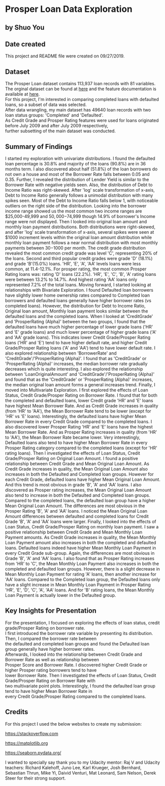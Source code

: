 # Prosper Loan Data Exploration
## by Shuo You

## Date created
This project and README file were created on 09/27/2019.

## Dataset

The Prosper Loan dataset contains 113,937 loan records with 81 variables. <br />
The orginal dataset can be found at [here](https://s3.amazonaws.com/udacity-hosted-downloads/ud651/prosperLoanData.csv)
and the feature documentation is available at [here](https://docs.google.com/spreadsheets/d/1gDyi_L4UvIrLTEC6Wri5nbaMmkGmLQBk-Yx3z0XDEtI/edit#gid=0 "Prosper Load variable data dictionary"). <br />
For this project, I'm interested in comparing completed loans with defaulted loans, so a subset of data was selected. <br />
After data wrangling, my main dataset has 49640 loan records with two loan status groups: 'Completed' and 'Defaulted'. <br />
As Credit Grade and Prosper Rating features were used for loans originated before July 2009 and after July 2009 respectively, <br />
further subsetting of the main dataset was conducted. <br />

## Summary of Findings

I started my exploration with univariate distributions. I found the defaulted loan percentage is 30.8% and majority of the loans (90.8%) are in 36 months term. I also discovered about half (51.8%) of the loan borrowers do not own a house and most of the Borrower Rate falls between 0.05 and 0.35. Further, I revealed the distribution of Lender Yield is similar to the Borrower Rate with negative yields seen. Also, the distribution of Debt to Income Ratio was right-skewed. After 'log' scale transformation of x-axis, Debt to Income Ratio generally follows a unimodal distribution with many spikes seen. Most of the Debt to Income Ratio falls below 1, with noticeable outliers on the right side of the distribution. Looking into the borrower income range showed us the most common two income ranges are $25,000-49,999 and $50,000-$74,999 though 14.9% of borrower's Income range were not displayed. Then I looked into original loan amount and monthly loan payment distributions. Both distributions were right-skewed, and after 'log' scale transformation of x-axis, several spikes were seen at $1000 increment levels within the original loan amount distribution while monthly loan payment follows a near normal distribution with most monthly payments between $30-$1000 per month. The credit grade distribution revealed the most common credit grade was level 'C', representing 20% of the loans. Second and third popular credit grades were grade 'D' (18.1%) and grade 'B'(15.0%) loans. 'HR', 'E', 'A', 'AA' levels loans were less common, at 11.4-12.1%. For prosper rating, the most common Prosper Rating loans was: rating 'D' loans (22.2%). 'HR', 'E', 'C', 'B', 'A' rating loans were between 13.2% to 14.7%. And highest rating 'AA' loans only represented 7.2% of the total loans. Moving forward, I started looking at relationships with Bivariate Exploration. I found Defaulted loan borrowers have slightly lower home ownership rates compared to Completed loan borrowers and defaulted loans generally have higher borrower rates (vs completed loans). However, the distribution for Debt to Income Ratio, Original loan amount, Monthly loan payment looks similar between the defaulted loans and the completed loans. When I looked at 'CreditGrade' and 'ProsperRating (Alpha)' between the two groups, I found that the defaulted loans have much higher percentage of lower grade loans ('HR' and 'E' grade loans) and much lower percentage of higher grade loans ('A' and 'AA' grade loans). This indicates lower Credit Grade/Prosper Rating loans ('HR' and 'E') tend to have higher default rate, and higher Credit Grade/Prosper Rating loans ('A' and 'AA') tend to have lower default rate. I also explored relationship between 'BorrowerRate' and 'CreditGrade'/'ProsperRating (Alpha)'. I found that as 'CreditGrade' or 'ProsperRating (Alpha)' increases, the median borrower rate gradually decreases which is quite interesting. I also explored the relationship between 'LoanOriginalAmount' and 'CreditGrade'/'ProsperRating (Alpha)' and found that as the 'CreditGrade' or 'ProsperRating (Alpha)' increases, the median original loan amount forms a general increases trend. Finally, I moved into Multivariate Exploration. I first explored the effects of Loan Status, Credit Grade/Prosper Rating on Borrower Rate. I found that for both the completed and defaulted loans, lower Credit grade 'HR' and 'E' loans have highest Mean Borrower Rate. And as Credit Grade increases in quality (from 'HR' to 'AA'), the Mean Borrower Rate tend to be lower (except for 'HR' vs 'E' loans). Interestingly, the defaulted loans have higher Mean Borrower Rate in every Credit Grade compared to the completed loans. I also discovered lower Prosper Rating 'HR' and 'E' loans have the highest Mean Borrower Rate. And as Prosper Rating increases in quality (from 'HR' to 'AA'), the Mean Borrower Rate became lower. Very interestingly, Defaulted loans also tend to have higher Mean Borrower Rate in every Prosper Rating category compared to the completed loans (except for 'HR' rating loans). Then I investigated the effects of Loan Status, Credit Grade/Prosper Rating on Original Loan Amount. I found a positive relationship between Credit Grade and Mean Original Loan Amount. As Credit Grade increases in quality, the Mean Original Loan Amount also increases in both the Defaulted and Completed loan groups. However for each Credit Grade, defaulted loans have higher Mean Original Loan Amount. And this trend is most obvious in grade 'B', 'A' and 'AA' loans. I also discovered as Prosper rating increases, the Mean Original Loan Amount also tend to increase in both the Defaulted and Completed loan groups. Compared to the completed loans, the defaulted loan group have a higher Mean Original Loan Amount. The differences are most obvious in the Prosper Rating 'B', 'A' and 'AA' loans. I noticed the Mean Original Loan Amount differences between defaulted and completed loans for Credit Grade 'B', 'A' and 'AA' loans were larger. Finally, I looked into the effects of Loan Status, Credit Grade/Prosper Rating on monthly loan payment. I saw a positive relationship between Credit Grade and Mean Monthly Loan Payment amounts. As Credit Grade increases in quality, the Mean Monthly Loan Payment amount also increases in both the completed and defaulted loans. Defaulted loans indeed have higher Mean Monthly Loan Payment in every Credit Grade sub-group. Again, the differences are most obvious in Grade 'B', 'A' and 'AA' loans. I also found that as Prosper Rating increases from 'HR' to 'C', the Mean Monthly Loan Payment also increases in both the completed and defaulted loan groups. However, there is a slight decrease in Mean Monthly Loan Payment for rating 'A' loans, then another increase for 'AA' loans. Compared to the Completed loan group, the Defaulted loans only have a slight increase in Mean Monthly Loan Payment in Prosper Rating 'HR', 'E', 'D', 'C', 'A', 'AA' loans. And for 'B' rating loans, the Mean Monthly Loan Payment is actually lower in the Defaulted group.  


## Key Insights for Presentation

For the presentation, I focused on exploring the effects of loan status, credit grade/Prosper Rating on borrower rate. <br />
I first introduced the borrower rate variable by presenting its distribution. Then, I compared the borrower rate between <br />
the defaulted and completed loan groups and found the Defaulted loan group generally have higher borrower rates. <br />
Afterwards, I looked into the relationship between Credit Grade and Borrower Rate as well as relationship between <br />
Prosper Score and Borrower Rate. I discovered higher Credit Grade or higher Prosper rating borrowers tend to have <br />
lower Borrower Rate. Then I investigated the effects of Loan Status, Credit Grade/Prosper Rating on Borrower Rate with <br />
two multivariate point plots. Interestingly, I found the defaulted loan group tend to have higher Mean Borrower Rate in  <br />
every Credit Grade/Prosper Rating compared to the completed loans.


## Credits

For this project I used the below websites to create my submission:

https://stackoverflow.com

https://matplotlib.org

https://seaborn.pydata.org/

I wanted to specially say thank you to my Udacity mentor: Raj V and Udacity teachers: Richard Kalehoff, Juno Lee, 
Karl Krueger, Josh Bernhard, Sebastian Thrun, Mike Yi, Daivid Venturi, Mat Leonard, Sam Nelson, Derek Steer for their strong support.
